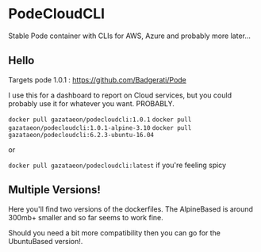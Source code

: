 # PodeCloudCLI
Stable Pode container with CLIs for AWS, Azure and probably more later...



## Hello
Targets pode 1.0.1 : https://github.com/Badgerati/Pode

I use this for a dashboard to report on Cloud services, but you could probably use it for whatever you want. PROBABLY.

`docker pull gazataeon/podecloudcli:1.0.1`
`docker pull gazataeon/podecloudcli:1.0.1-alpine-3.10`
`docker pull gazataeon/podecloudcli:6.2.3-ubuntu-16.04`

or

`docker pull gazataeon/podecloudcli:latest` if you're feeling spicy 



## Multiple Versions!

Here you'll find two versions of the dockerfiles. The AlpineBased is around 300mb+ smaller and so far seems to work fine. 

Should you need a bit more compatibility then you can go for the UbuntuBased version!.
